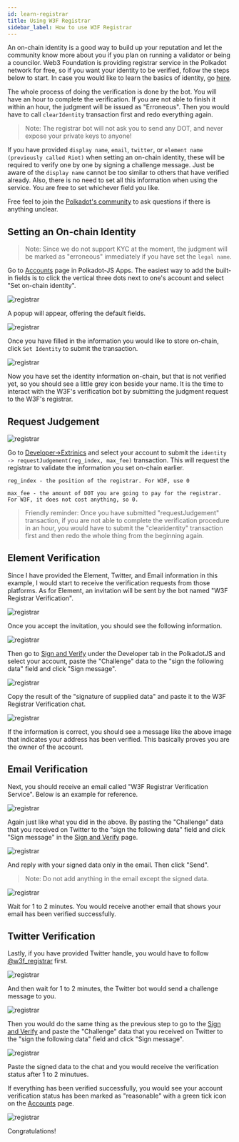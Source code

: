 ```yaml
---
id: learn-registrar
title: Using W3F Registrar
sidebar_label: How to use W3F Registrar
---
```


An on-chain identity is a good way to build up your reputation and let the community know more about
you if you plan on running a validator or being a councilor. Web3 Foundation is providing registrar
service in the Polkadot network for free, so if you want your identity to be verified, follow the
steps below to start. In case you would like to learn the basics of identity, go
[here](learn-identity).

The whole process of doing the verification is done by the bot. You will have an hour to complete
the verification. If you are not able to finish it within an hour, the judgment will be issued as
"Erroneous". Then you would have to call `clearIdentity` transaction first and redo everything
again.

> Note: The registrar bot will not ask you to send any DOT, and never expose your private keys to
> anyone!

If you have provided `display name`, `email`, `twitter`, or `element name (previously called Riot)`
when setting an on-chain identity, these will be required to verify one by one by signing a
challenge message. Just be aware of the `display name` cannot be too similar to others that have
verified already. Also, there is no need to set all this information when using the service. You are
free to set whichever field you like.

Free feel to join the [Polkadot's community](community#polkadot) to ask questions if there is
anything unclear.

## Setting an On-chain Identity

> Note: Since we do not support KYC at the moment, the judgment will be marked as "erroneous"
> immediately if you have set the `legal name`.

Go to [Accounts](<(https://polkadot.js.org/apps/#/accounts)>) page in Polkadot-JS Apps. The easiest
way to add the built-in fields is to click the vertical three dots next to one's account and select
"Set on-chain identity".

![registrar](assets/registrar/1.jpg)

A popup will appear, offering the default fields.

![registrar](assets/registrar/2.jpg)

Once you have filled in the information you would like to store on-chain, click `Set Identity` to
submit the transaction.

![registrar](assets/registrar/3.jpg)

Now you have set the identity information on-chain, but that is not verified yet, so you should see
a little grey icon beside your name. It is the time to interact with the W3F's verification bot by
submitting the judgment request to the W3F's registrar.

## Request Judgement

![registrar](assets/registrar/4.jpg)

Go to
[Developer->Extrinics](https://polkadot.js.org/apps/?rpc=wss%3A%2F%2Frpc.polkadot.io#/extrinsics)
and select your account to submit the `identity -> requestJudgement(reg_index, max_fee)`
transaction. This will request the registrar to validate the information you set on-chain earlier.

```
reg_index - the position of the registrar. For W3F, use 0

max_fee - the amount of DOT you are going to pay for the registrar. For W3F, it does not cost anything, so 0.
```

> Friendly reminder: Once you have submitted "requestJudgement" transaction, if you are not able to
> complete the verification procedure in an hour, you would have to submit the "clearidentity"
> transaction first and then redo the whole thing from the beginning again.

## Element Verification

Since I have provided the Element, Twitter, and Email information in this example, I would start to
receive the verification requests from those platforms. As for Element, an invitation will be sent
by the bot named "W3F Registrar Verification".

![registrar](assets/registrar/5.jpg)

Once you accept the invitation, you should see the following information.

![registrar](assets/registrar/6.jpg)

Then go to [Sign and Verify](https://polkadot.js.org/apps/#/signing) under the Developer tab in the
PolkadotJS and select your account, paste the "Challenge" data to the "sign the following data"
field and click "Sign message".

![registrar](assets/registrar/7.jpg)

Copy the result of the "signature of supplied data" and paste it to the W3F Registrar Verification
chat.

![registrar](assets/registrar/8.jpg)

If the information is correct, you should see a message like the above image that indicates your
address has been verified. This basically proves you are the owner of the account.

## Email Verification

Next, you should receive an email called "W3F Registrar Verification Service". Below is an example
for reference.

![registrar](assets/registrar/9.jpg)

Again just like what you did in the above. By pasting the "Challenge" data that you received on
Twitter to the "sign the following data" field and click "Sign message" in the
[Sign and Verify](https://polkadot.js.org/apps/#/signing) page.

![registrar](assets/registrar/10.jpg)

And reply with your signed data only in the email. Then click "Send".

> Note: Do not add anything in the email except the signed data.

![registrar](assets/registrar/11.jpg)

Wait for 1 to 2 minutes. You would receive another email that shows your email has been verified
successfully.

## Twitter Verification

Lastly, if you have provided Twitter handle, you would have to follow
[@w3f_registrar](https://twitter.com/w3f_registrar) first.

![registrar](assets/registrar/12.jpg)

And then wait for 1 to 2 minutes, the Twitter bot would send a challenge message to you.

![registrar](assets/registrar/13.jpg)

Then you would do the same thing as the previous step to go to the
[Sign and Verify](https://polkadot.js.org/apps/#/signing) and paste the "Challenge" data that you
received on Twitter to the "sign the following data" field and click "Sign message".

![registrar](assets/registrar/14.jpg)

Paste the signed data to the chat and you would receive the verification status after 1 to 2
minutues.

If everything has been verified successfully, you would see your account verification status has
been marked as "reasonable" with a green tick icon on the
[Accounts](https://polkadot.js.org/apps/#/accounts) page.

![registrar](assets/registrar/15.jpg)

Congratulations!
